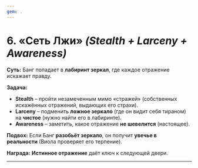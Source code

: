 ```yaml
---
gem: .
---
```

# **6. «Сеть Лжи»** _(Stealth + Larceny + Awareness)_

**Суть:** Банг попадает в **лабиринт зеркал**, где каждое отражение искажает правду.

**Задача:**

- **Stealth** – пройти незамеченным мимо «стражей» (собственных искажённых отражений, выдающих его страхи).
- **Larceny** – подменить **ложное зеркало** (где он видит себя тираном) на **чистое** (нужно найти его в лабиринте).
- **Awareness** – заметить, какое отражение **не шевелится** (настоящее).

**Подвох:** Если Банг **разобьёт зеркало**, он получит **увечье в реальности** (Виола проверяет его терпение).

**Награда:** **Истинное отражение** даёт ключ к следующей двери.

---